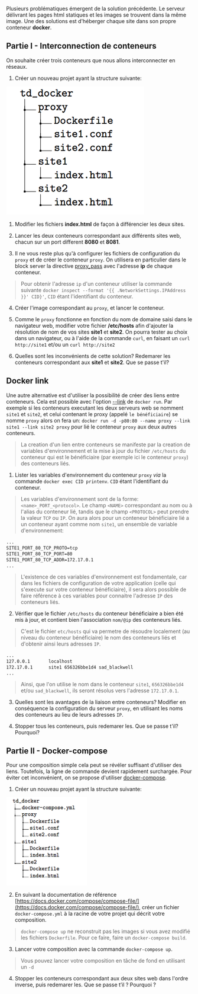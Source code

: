 Plusieurs problématiques émergent de la solution précédente.
Le serveur délivrant les pages html statiques et les images se
trouvent dans la même image. Une des solutions est d'héberger chaque site
dans son propre conteneur **docker**.

## Partie I - Interconnection de conteneurs

On souhaite créer trois conteneurs que nous allons interconnecter en réseaux.

1. Créer un nouveau projet ayant la structure suivante:

![Alt text](images/dirtree.png?raw=true "Répertoire du projet")

1. Modifier les fichiers **index.html** de façon à différencier les
deux sites.

1.  Lancer les deux conteneurs correspondant aux différents
sites web, chacun sur un port different **8080** et **8081**.

1.  Il ne vous reste plus qu'à configurer les fichiers de
configuration du `proxy` et de créer le conteneur `proxy`. On utilisera en
particulier dans le block server la directive [proxy\_pass](https://docs.nginx.com/nginx/admin-guide/web-server/reverse-proxy/) avec
l'adresse **ip** de chaque conteneur.

>Pour obtenir l'adresse `ip` d'un conteneur utiliser la commande
suivante `docker inspect --format '{{
      .NetworkSettings.IPAddress }}' CID}'`, `CID` étant l'identifiant du conteneur.

4.  Créer l'image correspondant au `proxy`, et lancer le
conteneur.

1.  Comme le `proxy` fonctionne en fonction du nom de domaine
saisi dans le navigateur web, modifier votre fichier **/etc/hosts** afin
d'ajouter la résolution de nom de vos sites **site1** et
**site2**. On pourra tester au choix dans un navigateur, ou à
l'aide de la commande `curl`, en faisant un
`curl http://site1` et/ou un  `curl http://site2`

1. Quelles sont les inconvénients de cette solution? Redemarer
les conteneurs correspondant aux **site1** et **site2**. Que
se passe t'il?

## Docker link

Une autre alternative est d'utiliser la possibilité de créer des liens
entre conteneurs. Cela est possible avec l'option [--link](https://docs.docker.com/network/links/) de `docker run`. Par exemple si les conteneurs executant les deux serveurs web
se nomment `site1` et `site2`, et celui contenant le
proxy (appelé `le bénéficiaire`) se nomme `proxy` alors on fera un:
`docker run -d -p80:80 --name proxy --link site1 --link site2 proxy` pour lié le conteneur `proxy` aux deux autres conteneurs.

>La creation d'un lien entre conteneurs se manifeste par la creation de
variables d'environnement et la mise à jour du fichier `/etc/hosts`
du conteneur qui est le bénéficiaire  (par exemple
ici le conteneur `proxy`) des conteneurs liés.

1. Lister les variables d'environnement du conteneur
`proxy` *via* la commande `docker exec CID printenv`.
`CID` étant l'identifiant du conteneur.

>Les variables d'environnement sont de la forme:
`<name>_PORT_<protocol>`. Le champ `<NAME>`
correspondant au nom ou à l'alias du conteneur lié, tandis que le
champ `<PROTOCOL>` peut prendre la valeur `TCP` ou `IP`. On aura alors pour un conteneur bénéficiaire lié a un conteneur ayant comme nom `site1`, un ensemble de variable d'environnement:
```
...
SITE1_PORT_80_TCP_PROTO=tcp
SITE1_PORT_80_TCP_PORT=80
SITE1_PORT_80_TCP_ADDR=172.17.0.1
...
```
>L'existence de ces variables d'environnement est fondamentale, car
dans les fichiers de configuration de votre application (celle qui
s'execute sur votre conteneur bénéficiaire), il sera alors
possible de faire référence à ces variables pour
connaitre l'adresse `IP` des conteneurs liés.

2. Vérifier que le fichier `/etc/hosts` du conteneur
bénéficiaire a bien été mis à jour, et contient bien l'association
`nom/@ip` des conteneurs liés.

>C'est le fichier `etc/hosts` qui va permetre de résoudre
localement (au niveau du conteneur bénéficiaire)
le nom des conteneurs liés et d'obtenir ainsi leurs adresses `IP`.
```
...
127.0.0.1      	localhost
172.17.0.1     	site1 656326bbe1d4 sad_blackwell
...
```
>Ainsi, que l'on utilise le nom dans le conteneur `site1`, `656326bbe1d4` et/ou
`sad_blackwell`, ils seront résolus vers l'adresse `172.17.0.1`.

3. Quelles sont les avantages de la liaison entre conteneurs?
Modifier en conséquence la configuration du serveur `proxy`, en
utilisant les noms des conteneurs au lieu de leurs adresses `IP`.

1. Stopper tous les conteneurs, puis redemarer les. Que se
passe t'il? Pourquoi?

## Partie II - Docker-compose

Pour une composition simple cela peut se révéler
suffisant d'utiliser des liens. Toutefois, la ligne de commande devient rapidement
surchargée. Pour éviter cet inconvénient, on se propose d'utiliser
[docker-compose](https://docs.docker.com/compose/overview/).

1.  Créer un nouveau projet ayant la structure suivante:

![Alt text](images/compose.png?raw=true "Répertoire du projet")


2. En suivant la documentation de référence
[https://docs.docker.com/compose/compose-file/](https://docs.docker.com/compose/compose-file/),
créer un fichier `docker-compose.yml` à la racine de votre projet qui décrit votre composition.

>`docker-compose up` ne reconstruit pas les images si vous avez
modifié les fichiers `Dockerfile`. Pour ce faire, faire un
`docker-compose build`.

3. Lancer votre composition avec la commande `docker-compose up`.

> Vous pouvez lancer votre composition en tâche de fond en utilisant un `-d`

4. Stopper les conteneurs correspondant aux deux sites web dans
l'ordre inverse, puis redemarer les. Que se
passe t’il ? Pourquoi ?
